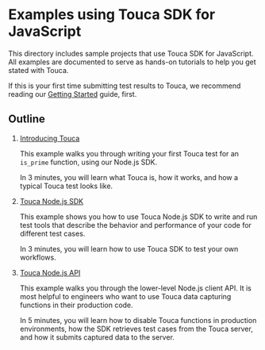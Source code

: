 # Examples using Touca SDK for JavaScript

This directory includes sample projects that use Touca SDK for JavaScript. All
examples are documented to serve as hands-on tutorials to help you get stated
with Touca.

If this is your first time submitting test results to Touca, we recommend
reading our [Getting Started](https://touca.io/docs) guide, first.

## Outline

1.  [Introducing Touca](./01_node_minimal)

    This example walks you through writing your first Touca test for an
    `is_prime` function, using our Node.js SDK.

    In 3 minutes, you will learn what Touca is, how it works, and how a typical
    Touca test looks like.

2.  [Touca Node.js SDK](./02_node_main_api)

    This example shows you how to use Touca Node.js SDK to write and run test
    tools that describe the behavior and performance of your code for different
    test cases.

    In 3 minutes, you will learn how to use Touca SDK to test your own
    workflows.

3.  [Touca Node.js API](./03_node_core_api)

    This example walks you through the lower-level Node.js client API. It is
    most helpful to engineers who want to use Touca data capturing functions in
    their production code.

    In 5 minutes, you will learn how to disable Touca functions in production
    environments, how the SDK retrieves test cases from the Touca server, and
    how it submits captured data to the server.
